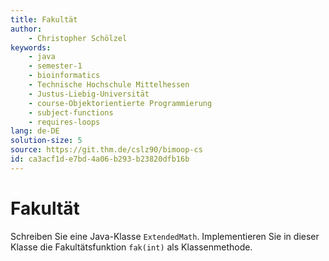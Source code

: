 ```yaml
---
title: Fakultät
author:
    - Christopher Schölzel
keywords:
    - java
    - semester-1
    - bioinformatics
    - Technische Hochschule Mittelhessen
    - Justus-Liebig-Universität
    - course-Objektorientierte Programmierung
    - subject-functions
    - requires-loops
lang: de-DE
solution-size: 5
source: https://git.thm.de/cslz90/bimoop-cs
id: ca3acf1d-e7bd-4a06-b293-b23820dfb16b
---
```


# Fakultät

Schreiben Sie eine Java-Klasse `ExtendedMath`.
Implementieren Sie in dieser Klasse die Fakultätsfunktion `fak(int)` als Klassenmethode.